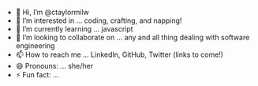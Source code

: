 - 👋 Hi, I’m @ctaylormilw
- 👀 I’m interested in ... coding, crafting, and napping!
- 🌱 I’m currently learning ... javascript
- 💞️ I’m looking to collaborate on ... any and all thing dealing with software engineering
- 📫 How to reach me ... LinkedIn, GitHub, Twitter (links to come!)
- 😄 Pronouns: ... she/her
- ⚡ Fun fact: ...

<!---
ctaylormilw/ctaylormilw is a ✨ special ✨ repository because its `README.md` (this file) appears on your GitHub profile.
You can click the Preview link to take a look at your changes.
--->

